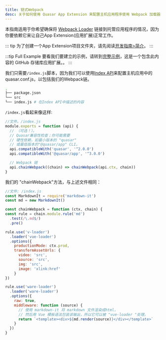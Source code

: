 ```yaml
---
title: 链式Webpack
desc: 关于如何使用 Quasar App Extension 来配置主机应用程序使用 Webpack 加载器的技巧和窍门。
---
```


本指南适用于你希望确保将 [Webpack Loader](https://webpack.js.org/loaders/) 链接到托管应用程序的情况，因为你要依赖它来让自己App Extension(应用扩展)正常工作。

::: tip
为了创建一个App Extension项目文件夹，请先阅读[开发指南>简介](/app-extensions/development-guide/introduction)。
:::

:::tip Full Example
要看我们要建立的示例，请转到[完整示例](https://github.com/quasarframework/app-extension-examples/tree/v2/chain-webpack)，这是一个包含此内容的 GitHub 存储库应用扩展。。
:::

我们只需要`/index.js`脚本，因为我们可以使用[Index API](/app-extensions/development-guide/index-api)来配置主机应用中的quasar.conf.js，以包括我们的Webpack链。

```bash
.
├── package.json
└── src
└── index.js # 在Index API中描述的内容
```

`/index.js`看起来像这样:

```js
//文件。/index.js
module.exports = function (api) {
  // （可选！）。
  // Quasar兼容性检查；你可能需要
  // 硬性依赖，如最小版本的 "quasar"
  // 或最低版本的"@quasar/app" CLI。
  api.compatibleWith('quasar', '^2.0.0')
  api.compatibleWith('@quasar/app', '^3.0.0')

  // Webpack 链
  api.chainWebpack((chain) => chainWebpack(api.ctx, chain))
}
```

我们的 "chainWebpack"方法，与上述文件相同：

```js
//文件: /index.js
const MarkdownIt = require('markdown-it')
const md = new MarkdownIt()

const chainWebpack = function (ctx, chain) {
const rule = chain.module.rule('md')
  .test(/\.md$/)
  .pre()

rule.use('v-loader')
  .loader('vue-loader')
  .options({
    productionMode: ctx.prod,
    transformAssetUrls: {
      video: 'src',
      source: 'src',
      img: 'src',
      image: 'xlink:href'
    }
})

rule.use('ware-loader')
  .loader('ware-loader')
  .options({
    raw: true,
    middleware: function (source) {
      // 使用 markdown-it 将 markdown 文件渲染成html，
      // 然后用 Vue 模板语法包装该输出，所以它可以被 "vue-loader "处理。
      return `<template><div>${md.render(source)}</div></template>`
    }
  })
}
```


